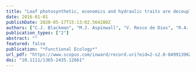 ```yaml
---
title: "Leaf photosynthetic, economics and hydraulic traits are decoupled among genotypes of a widespread species of eucalypt grown under ambient and elevated CO<inf>2</inf>"
date: 2016-01-01
publishDate: 2020-05-17T15:13:02.564280Z
authors: ["C.J. Blackman", "M.J. Aspinwall", "V. Resco de Dios", "R.A. Smith", "D.T. Tissue"]
publication_types: ["2"]
abstract: ""
featured: false
publication: "*Functional Ecology*"
url_pdf: "https://www.scopus.com/inward/record.uri?eid=2-s2.0-84991396298&doi=10.1111%2f1365-2435.12661&partnerID=40&md5=a2bd11479fd3f884ac909ad60c3c2eb1"
doi: "10.1111/1365-2435.12661"
---
```


